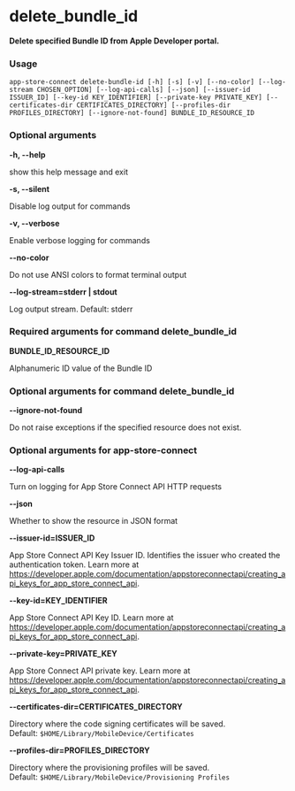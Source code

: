 
delete_bundle_id
================


**Delete specified Bundle ID from Apple Developer portal.**
### Usage


``app-store-connect delete-bundle-id [-h] [-s] [-v] [--no-color] [--log-stream CHOSEN_OPTION] [--log-api-calls] [--json] [--issuer-id ISSUER_ID] [--key-id KEY_IDENTIFIER] [--private-key PRIVATE_KEY] [--certificates-dir CERTIFICATES_DIRECTORY] [--profiles-dir PROFILES_DIRECTORY] [--ignore-not-found] BUNDLE_ID_RESOURCE_ID``
### Optional arguments


**-h, --help**

show this help message and exit

**-s, --silent**

Disable log output for commands

**-v, --verbose**

Enable verbose logging for commands

**--no-color**

Do not use ANSI colors to format terminal output

**--log-stream=stderr | stdout**

Log output stream. Default: stderr
### Required arguments for command delete_bundle_id


**BUNDLE_ID_RESOURCE_ID**

Alphanumeric ID value of the Bundle ID
### Optional arguments for command delete_bundle_id


**--ignore-not-found**

Do not raise exceptions if the specified resource does not exist.
### Optional arguments for app-store-connect


**--log-api-calls**

Turn on logging for App Store Connect API HTTP requests

**--json**

Whether to show the resource in JSON format

**--issuer-id=ISSUER_ID**

App Store Connect API Key Issuer ID. Identifies the issuer who created the authentication token. Learn more at https://developer.apple.com/documentation/appstoreconnectapi/creating_api_keys_for_app_store_connect_api.

**--key-id=KEY_IDENTIFIER**

App Store Connect API Key ID. Learn more at https://developer.apple.com/documentation/appstoreconnectapi/creating_api_keys_for_app_store_connect_api.

**--private-key=PRIVATE_KEY**

App Store Connect API private key. Learn more at https://developer.apple.com/documentation/appstoreconnectapi/creating_api_keys_for_app_store_connect_api.

**--certificates-dir=CERTIFICATES_DIRECTORY**

Directory where the code signing certificates will be saved. Default:&nbsp;`$HOME/Library/MobileDevice/Certificates`

**--profiles-dir=PROFILES_DIRECTORY**

Directory where the provisioning profiles will be saved. Default:&nbsp;`$HOME/Library/MobileDevice/Provisioning Profiles`